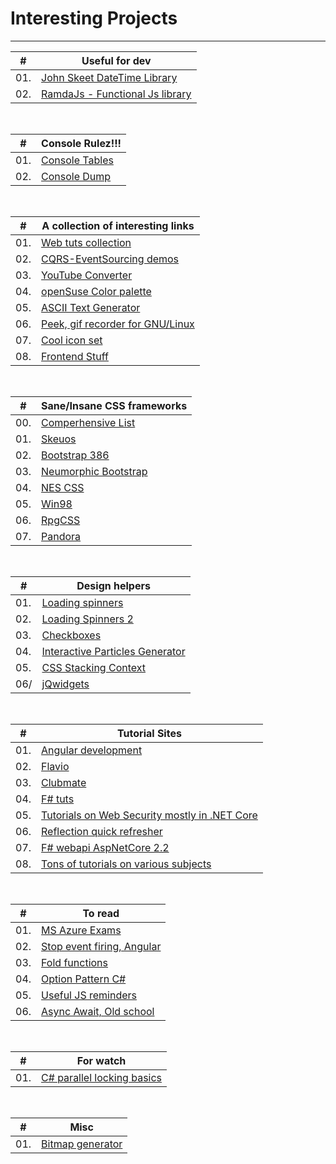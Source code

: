 # Interesting Projects
___


|#| Useful for dev|
|-----|-----------|
| 01.|[John Skeet DateTime Library](https://www.nodatime.org)|
| 02.|[RamdaJs - Functional Js library](https://ramdajs.com)|

<br>

|#| Console Rulez!!!|
|----|--------------|
| 01.|[Console Tables](https://github.com/khalidabuhakmeh/ConsoleTables)|
| 02.|[Console Dump](https://github.com/hehuolong/ConsoleDump)|

<br>

|#| A collection of interesting links|
|-----|------------------------------|
| 01.|[Web tuts collection](https://tympanus.net/Development/ModalWindowEffects/)|
| 02.|[CQRS-EventSourcing demos](https://github.com/asc-lab/dotnet-cqrs-intro)|
| 03.|[YouTube Converter](https://loader.to)|
| 04.|[openSuse Color palette](https://opensuse.herokuapp.com/colors)|
| 05.|[ASCII Text Generator](http://patorjk.com/software/taag/#p=display&f=Graffiti&t=Type%20Something%20)|
| 06.|[Peek, gif recorder for GNU/Linux](https://software.opensuse.org/package/peek)|
| 07.|[Cool icon set](https://rvklein.me/proj/ideogramma/#showicon--num-frequency)|
| 08.|[Frontend Stuff](https://www.cssscript.com)|

<br>

|#| Sane/Insane CSS frameworks|
|-----|-----------------------|
| 00.|[Comperhensive List](http://usablica.github.io/front-end-frameworks/compare.html)
| 01.|[Skeuos](https://drasite.com/skeuos-css)|
| 02.|[Bootstrap 386](https://github.com/kristopolous/BOOTSTRA.386)|
| 03.|[Neumorphic Bootstrap](https://github.com/ChemaAlfonso/neumorph.scss)|
| 04.|[NES CSS](https://nostalgic-css.github.io/NES.css/)|
| 05.|[Win98](https://jdan.github.io/98.css/#button)|
| 06.|[RpgCSS](https://github.com/RonenNess/RPGUI)|
| 07.|[Pandora](https://themes.org.ua/pandora/index.html#dashboard)|

<br>

|#| Design helpers|
|-----|-----------|
| 01.|[Loading spinners](https://github.com/fernandoleonid/spinnerloader)|
| 02.|[Loading Spinners 2](http://demo.htmleaf.com/1507/201507201704/)|
| 03.|[Checkboxes](https://github.com/hunzaboy/CSS-Checkbox-Library)|
| 04.|[Interactive Particles Generator](https://www.cssscript.com/ts-particles/)|
| 05.|[CSS Stacking Context](https://developer.mozilla.org/en-US/docs/Web/CSS/CSS_Positioning/Understanding_z_index/The_stacking_context)|
| 06/|[jQwidgets](https://www.jqwidgets.com/angular/)|

<br>

|#| Tutorial Sites|
|-----|-----------|
| 01.|[Angular development](https://nx.dev/angular/tutorial/01-create-application)|
| 02.|[Flavio](https://flaviocopes.com)|
| 03.|[Clubmate](https://clubmate.fi)|
| 04.|[F# tuts](https://bradcollins.com/page/4/?s=F%23)|
| 05.|[Tutorials on Web Security mostly in .NET Core](https://jasonwatmore.com)|
| 06.|[Reflection quick refresher](https://garywoodfine.com/get-c-classes-implementing-interface/)|
| 07.|[F# webapi AspNetCore 2.2](https://codeburst.io/creating-a-f-data-layer-using-entity-framework-core-746ec17d49e5)|
| 08.|[Tons of tutorials on various subjects](https://www.javatpoint.com)|

<br>

|#| To read|
|-----|----|
| 01.|[MS Azure Exams](https://docs.microsoft.com/en-us/learn/certifications/exams/az-204)|
| 02.|[Stop event firing, Angular](https://engineering.datorama.com/be-aware-of-the-debounce-decorator-6fb24a6d8d5)|
| 03.|[Fold functions](https://sidburn.github.io/blog/2017/03/19/understanding-fold)|
| 04.|[Option Pattern C#](https://docs.microsoft.com/en-us/aspnet/core/fundamentals/configuration/options?view=aspnetcore-5.0)|
| 05.|[Useful JS reminders](https://github.com/ayatoullah/javascript-interview-questions-1)|
| 06.|[Async Await, Old school](https://devblogs.microsoft.com/dotnet/configureawait-faq/comment-page-3/#comments)|

<br>

|#| For watch|
|-----|------|
| 01.|[C# parallel locking basics](https://www.youtube.com/watch?v=5Zv8fF-KPrE)|

<br>

|#| Misc|
|-|-|
| 01.|[Bitmap generator](https://github.com/mxgmn/WaveFunctionCollapse)|
